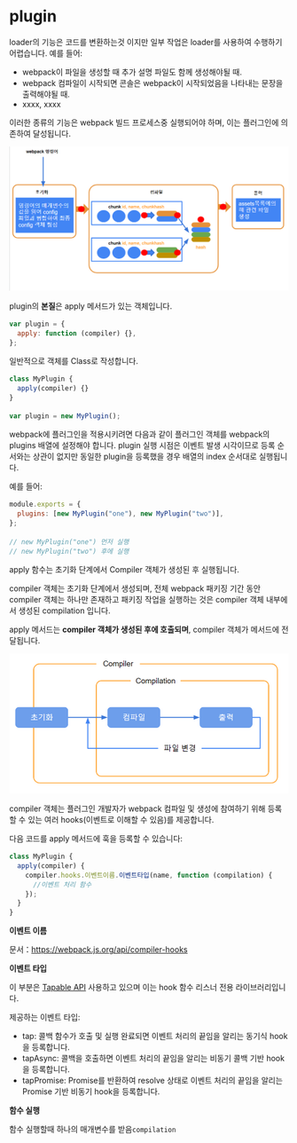 # plugin

loader의 기능은 코드를 변환하는것 이지만 일부 작업은 loader를 사용하여 수행하기 어렵습니다. 예를 들어:

- webpack이 파일을 생성할 때 추가 설명 파일도 함께 생성해야될 때.
- webpack 컴파일이 시작되면 콘솔은 webpack이 시작되었음을 나타내는 문장을 출력해야될 때.
- xxxx, xxxx

이러한 종류의 기능은 webpack 빌드 프로세스중 실행되어야 하며, 이는 플러그인에 의존하여 달성됩니다.

![Alt text](assets/plugin-timing.png)

plugin의 **본질**은 apply 메서드가 있는 객체입니다.

```js
var plugin = {
  apply: function (compiler) {},
};
```

일반적으로 객체를 Class로 작성합니다.

```js
class MyPlugin {
  apply(compiler) {}
}

var plugin = new MyPlugin();
```

webpack에 플러그인을 적용시키려면 다음과 같이 플러그인 객체를 webpack의 plugins 배열에 설정해야 합니다.
plugin 실행 시점은 이벤트 발생 시각이므로 등록 순서와는 상관이 없지만 동일한 plugin을 등록했을 경우 배열의 index 순서대로 실행됩니다.

예를 들어:

```js
module.exports = {
  plugins: [new MyPlugin("one"), new MyPlugin("two")],
};

// new MyPlugin("one") 먼저 실행
// new MyPlugin("two") 후에 실행
```

apply 함수는 초기화 단계에서 Compiler 객체가 생성된 후 실행됩니다.

compiler 객체는 초기화 단계에서 생성되며, 전체 webpack 패키징 기간 동안 compiler 객체는 하나만 존재하고 패키징 작업을 실행하는 것은 compiler 객체 내부에서 생성된 compilation 입니다.

apply 메서드는 **compiler 객체가 생성된 후에 호출되며**, compiler 객체가 메서드에 전달됩니다.

![Alt text](assets/plugin.png)

compiler 객체는 플러그인 개발자가 webpack 컴파일 및 생성에 참여하기 위해 등록할 수 있는 여러 hooks(이벤트로 이해할 수 있음)를 제공합니다.

다음 코드를 apply 메서드에 훅을 등록할 수 있습니다:

```js
class MyPlugin {
  apply(compiler) {
    compiler.hooks.이벤트이름.이벤트타입(name, function (compilation) {
      //이벤트 처리 함수
    });
  }
}
```

**이벤트 이름**

문서：https://webpack.js.org/api/compiler-hooks

**이벤트 타입**

이 부분은 [Tapable API](https://github.com/webpack/tapable) 사용하고 있으며 이는 hook 함수 리스너 전용 라이브러리입니다.

제공하는 이벤트 타입:

- tap: 콜백 함수가 호출 및 실행 완료되면 이벤트 처리의 끝임을 알리는 동기식 hook을 등록합니다.
- tapAsync: 콜백을 호출하면 이벤트 처리의 끝임을 알리는 비동기 콜백 기반 hook을 등록합니다.
- tapPromise: Promise를 반환하여 resolve 상태로 이벤트 처리의 끝임을 알리는 Promise 기반 비동기 hook을 등록합니다.

**함수 실행**

함수 실행할때 하나의 매개변수를 받음`compilation`
